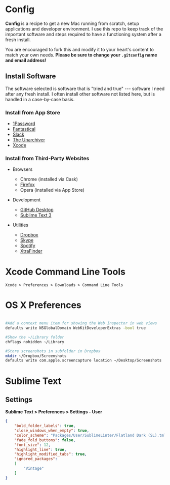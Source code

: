 # Config

**Config** is a recipe to get a new Mac running from scratch, setup applications and developer environment. I use this repo to keep track of the important software and steps required to have a functioning system after a fresh install.

You are encouraged to fork this and modify it to your heart's content to match your own needs. **Please be sure to change your `.gitconfig` name and email address!**

## Install Software

The software selected is software that is "tried and true" --- software I need after any fresh install. I often install other software not listed here, but is handled in a case-by-case basis.

### Install from App Store

* [1Password](https://itunes.apple.com/app/1password-password-manager/id443987910?mt=12)
* [Fantastical](https://itunes.apple.com/app/fantastical-2-calendar-reminders/id975937182?mt=12)
* [Slack](https://itunes.apple.com/app/slack/id803453959?mt=12)
* [The Unarchiver](https://itunes.apple.com/app/the-unarchiver/id425424353?mt=12)
* [Xcode](https://itunes.apple.com/app/xcode/id497799835?mt=12)

### Install from Third-Party Websites

* Browsers
	* Chrome (installed via Cask)
	* [Firefox](http://firefox.com)
	* Opera (installed via App Store)

* Development
	* [GitHub Desktop](http://mac.github.com)
	* [Sublime Text 3](http://www.sublimetext.com/3)

* Utilities
	* [Dropbox](https://www.dropbox.com/install2)
	* [Skype](http://www.skype.com/en/download-skype/skype-for-computer/)
	* [Spotify](https://www.spotify.com/us/download/mac/)
	* [XtraFinder](https://www.trankynam.com/xtrafinder/)

# Xcode Command Line Tools

`Xcode > Preferences > Downloads > Command Line Tools`

# OS X Preferences

```bash

#Add a context menu item for showing the Web Inspector in web views
defaults write NSGlobalDomain WebKitDeveloperExtras -bool true

#Show the ~/Library folder
chflags nohidden ~/Library

#Store screenshots in subfolder in Dropbox
mkdir ~/Dropbox/Screenshots
defaults write com.apple.screencapture location ~/Desktop/Screenshots
```

# Sublime Text

Settings
--------

**Sublime Text > Preferences > Settings - User**

```json
{
	"bold_folder_labels": true,
	"close_windows_when_empty": true,
	"color_scheme": "Packages/User/SublimeLinter/Flatland Dark (SL).tmTheme",
	"fade_fold_buttons": false,
	"font_size": 12,
	"highlight_line": true,
	"highlight_modified_tabs": true,
	"ignored_packages":
	[
		"Vintage"
	]
}
```
